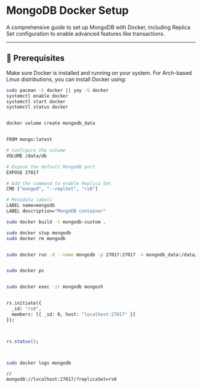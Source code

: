 # MongoDB Docker Setup

A comprehensive guide to set up MongoDB with Docker, including Replica Set configuration to enable advanced features like transactions.

---

## 🚀 Prerequisites

Make sure Docker is installed and running on your system. For Arch-based Linux distributions, you can install Docker using:

```bash
sudo pacman -S docker || yay -S docker
systemctl enable docker
systemctl start docker
systemctl status docker


docker volume create mongodb_data


FROM mongo:latest

# Configure the volume
VOLUME /data/db

# Expose the default MongoDB port
EXPOSE 27017

# Add the command to enable Replica Set
CMD ["mongod", "--replSet", "rs0"]

# Metadata labels
LABEL name=mongodb
LABEL description="MongoDB container"

sudo docker build -t mongodb-custom .

sudo docker stop mongodb
sudo docker rm mongodb


sudo docker run -d --name mongodb -p 27017:27017 -v mongodb_data:/data/db mongodb-custom


sudo docker ps


sudo docker exec -it mongodb mongosh


rs.initiate({
  _id: "rs0",
  members: [{ _id: 0, host: "localhost:27017" }]
});



rs.status();



sudo docker logs mongodb

//
mongodb://localhost:27017/?replicaSet=rs0
